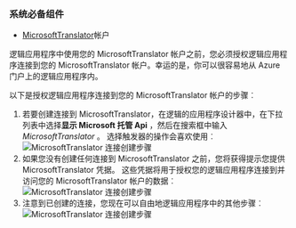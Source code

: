### <a name="prerequisites"></a>系统必备组件

- [MicrosoftTranslator](https://www.microsoft.com/translator)帐户  


逻辑应用程序中使用您的 MicrosoftTranslator 帐户之前，您必须授权逻辑应用程序连接到您的 MicrosoftTranslator 帐户。幸运的是，你可以很容易地从 Azure 门户上的逻辑应用程序内。  

以下是授权逻辑应用程序连接到您的 MicrosoftTranslator 帐户的步骤︰  
1. 若要创建连接到 MicrosoftTranslator，在逻辑的应用程序设计器中，在下拉列表中选择**显示 Microsoft 托管 Api** ，然后在搜索框中输入*MicrosoftTranslator* 。 选择触发器的操作会喜欢使用︰  
![MicrosoftTranslator 连接创建步骤](./media/connectors-create-api-microsofttranslator/microsofttranslator-1.png)  
2. 如果您没有创建任何连接到 MicrosoftTranslator 之前，您将获得提示您提供 MicrosoftTranslator 凭据。 这些凭据将用于授权您的逻辑应用程序连接到并访问您的 MicrosoftTranslator 帐户的数据︰  
![MicrosoftTranslator 连接创建步骤](./media/connectors-create-api-microsofttranslator/microsofttranslator-2.png)  
3. 注意到已创建的连接，您现在可以自由地逻辑应用程序中的其他步骤︰  
 ![MicrosoftTranslator 连接创建步骤](./media/connectors-create-api-microsofttranslator/microsofttranslator-3.png)  
